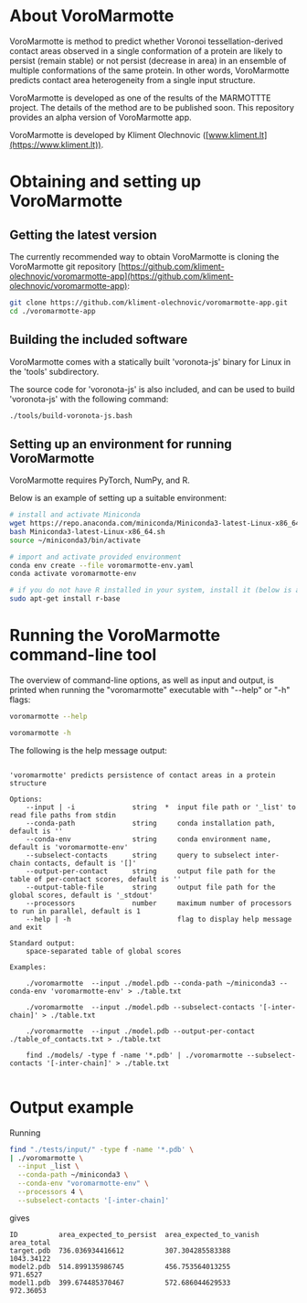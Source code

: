 # About VoroMarmotte

VoroMarmotte is method to predict whether Voronoi tessellation-derived contact areas
observed in a single conformation of a protein are likely to persist (remain stable) or not persist (decrease in area)
in an ensemble of multiple conformations of the same protein.
In other words, VoroMarmotte predicts contact area heterogeneity from a single input structure.

VoroMarmotte is developed as one of the results of the MARMOTTTE project.
The details of the method are to be published soon.
This repository provides an alpha version of VoroMarmotte app.

VoroMarmotte is developed by Kliment Olechnovic ([www.kliment.lt](https://www.kliment.lt)).

# Obtaining and setting up VoroMarmotte

## Getting the latest version

The currently recommended way to obtain VoroMarmotte is cloning the VoroMarmotte git repository [https://github.com/kliment-olechnovic/voromarmotte-app](https://github.com/kliment-olechnovic/voromarmotte-app):

```bash
git clone https://github.com/kliment-olechnovic/voromarmotte-app.git
cd ./voromarmotte-app
```

## Building the included software

VoroMarmotte comes with a statically built 'voronota-js' binary for Linux in the 'tools' subdirectory.

The source code for 'voronota-js' is also included, and can be used to build 'voronota-js' with the following command: 

```bash
./tools/build-voronota-js.bash
```

## Setting up an environment for running VoroMarmotte

VoroMarmotte requires PyTorch, NumPy, and R.

Below is an example of setting up a suitable environment:

```bash
# install and activate Miniconda
wget https://repo.anaconda.com/miniconda/Miniconda3-latest-Linux-x86_64.sh
bash Miniconda3-latest-Linux-x86_64.sh
source ~/miniconda3/bin/activate

# import and activate provided environment
conda env create --file voromarmotte-env.yaml
conda activate voromarmotte-env

# if you do not have R installed in your system, install it (below is an example for Ubuntu)
sudo apt-get install r-base
```


# Running the VoroMarmotte command-line tool

The overview of command-line options, as well as input and output, is printed when running the "voromarmotte" executable with "--help" or "-h" flags:

```bash
voromarmotte --help

voromarmotte -h
```

The following is the help message output:

```

'voromarmotte' predicts persistence of contact areas in a protein structure

Options:
    --input | -i              string  *  input file path or '_list' to read file paths from stdin
    --conda-path              string     conda installation path, default is ''
    --conda-env               string     conda environment name, default is 'voromarmotte-env'
    --subselect-contacts      string     query to subselect inter-chain contacts, default is '[]'
    --output-per-contact      string     output file path for the table of per-contact scores, default is ''
    --output-table-file       string     output file path for the global scores, default is '_stdout'
    --processors              number     maximum number of processors to run in parallel, default is 1
    --help | -h                          flag to display help message and exit

Standard output:
    space-separated table of global scores

Examples:

    ./voromarmotte  --input ./model.pdb --conda-path ~/miniconda3 --conda-env 'voromarmotte-env' > ./table.txt
    
    ./voromarmotte  --input ./model.pdb --subselect-contacts '[-inter-chain]' > ./table.txt
    
    ./voromarmotte  --input ./model.pdb --output-per-contact ./table_of_contacts.txt > ./table.txt
    
    find ./models/ -type f -name '*.pdb' | ./voromarmotte --subselect-contacts '[-inter-chain]' > ./table.txt
    
```

# Output example

Running

```bash
find "./tests/input/" -type f -name '*.pdb' \
| ./voromarmotte \
  --input _list \
  --conda-path ~/miniconda3 \
  --conda-env "voromarmotte-env" \
  --processors 4 \
  --subselect-contacts '[-inter-chain]'
```

gives

```
ID          area_expected_to_persist  area_expected_to_vanish  area_total
target.pdb  736.036934416612          307.304285583388         1043.34122
model2.pdb  514.899135986745          456.753564013255         971.6527
model1.pdb  399.674485370467          572.686044629533         972.36053
```

